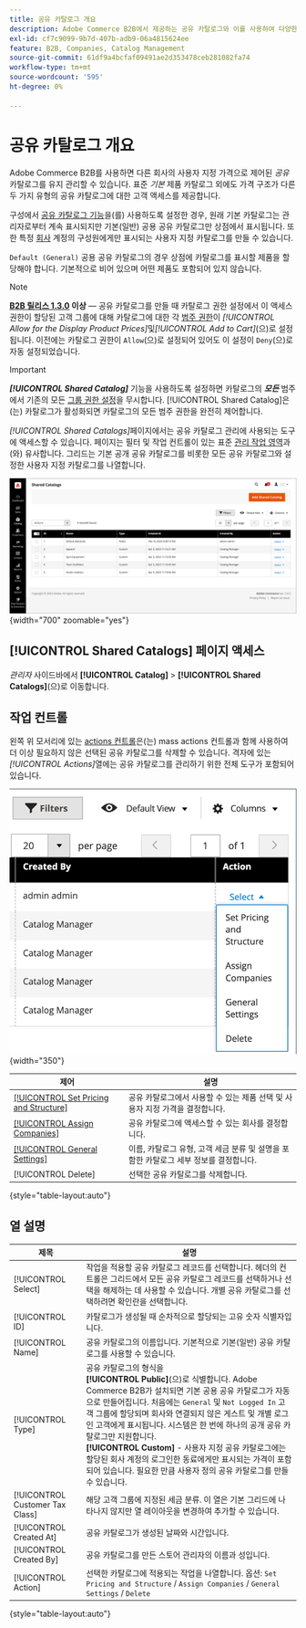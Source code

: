 ```yaml
---
title: 공유 카탈로그 개요
description: Adobe Commerce B2B에서 제공하는 공유 카탈로그와 이를 사용하여 다양한 회사 계정의 사용자 지정 가격으로 제어된 카탈로그를 유지 관리하는 방법에 대해 알아봅니다.
exl-id: cf7c9099-9b7d-407b-adb9-06a4815624ee
feature: B2B, Companies, Catalog Management
source-git-commit: 61df9a4bcfaf09491ae2d353478ceb281082fa74
workflow-type: tm+mt
source-wordcount: '595'
ht-degree: 0%

---
```


# 공유 카탈로그 개요

Adobe Commerce B2B를 사용하면 다른 회사의 사용자 지정 가격으로 제어된 _공유_ 카탈로그를 유지 관리할 수 있습니다. 표준 _기본_ 제품 카탈로그 외에도 가격 구조가 다른 두 가지 유형의 공유 카탈로그에 대한 고객 액세스를 제공합니다.

구성에서 [공유 카탈로그 기능](enable-basic-features.md)을(를) 사용하도록 설정한 경우, 원래 기본 카탈로그는 관리자로부터 계속 표시되지만 기본(일반) 공용 공유 카탈로그만 상점에서 표시됩니다. 또한 특정 [회사](account-companies.md) 계정의 구성원에게만 표시되는 사용자 지정 카탈로그를 만들 수 있습니다.

`Default (General)` 공용 공유 카탈로그의 경우 상점에 카탈로그를 표시할 제품을 할당해야 합니다. 기본적으로 비어 있으며 어떤 제품도 포함되어 있지 않습니다.

>[!NOTE]
>
>**[B2B 릴리스 1.3.0](release-notes.md#b2b-v130) 이상** — 공유 카탈로그를 만들 때 카탈로그 권한 설정에서 이 액세스 권한이 할당된 고객 그룹에 대해 카탈로그에 대한 각 [범주 권한](../catalog/category-permissions.md)이 _[!UICONTROL Allow for the Display Product Prices]_&#x200B;및&#x200B;_[!UICONTROL Add to Cart]_(으)로 설정됩니다. 이전에는 카탈로그 권한이 `Allow`(으)로 설정되어 있어도 이 설정이 `Deny`(으)로 자동 설정되었습니다.

>[!IMPORTANT]
>
>**_[!UICONTROL Shared Catalog]_** 기능을 사용하도록 설정하면 카탈로그의 **_모든_** 범주에서 기존의 모든 [그룹 권한 설정](../configuration-reference/catalog/catalog.md#category-permissions)을 무시합니다. [!UICONTROL Shared Catalog]은(는) 카탈로그가 활성화되면 카탈로그의 모든 범주 권한을 완전히 제어합니다.

_[!UICONTROL Shared Catalogs]_&#x200B;페이지에서는 공유 카탈로그 관리에 사용되는 도구에 액세스할 수 있습니다. 페이지는 필터 및 작업 컨트롤이 있는 표준 [관리 작업 영역](../getting-started/admin-workspace.md)과(와) 유사합니다. 그리드는 기본 공개 공유 카탈로그를 비롯한 모든 공유 카탈로그와 설정한 사용자 지정 카탈로그를 나열합니다.

![공유된 카탈로그](./assets/shared-catalogs-grid.png){width="700" zoomable="yes"}

## [!UICONTROL Shared Catalogs] 페이지 액세스

_관리자_ 사이드바에서 **[!UICONTROL Catalog]** > **[!UICONTROL Shared Catalogs]**(으)로 이동합니다.

## 작업 컨트롤

왼쪽 위 모서리에 있는 [actions 컨트롤](../getting-started/admin-actions-control.md)은(는) mass actions 컨트롤과 함께 사용하여 더 이상 필요하지 않은 선택된 공유 카탈로그를 삭제할 수 있습니다. 격자에 있는 _[!UICONTROL Actions]_&#x200B;열에는 공유 카탈로그를 관리하기 위한 전체 도구가 포함되어 있습니다.

![공유된 카탈로그 작업](./assets/shared-catalog-grid-action-column-controls.png){width="350"}

| 제어 | 설명 |
|------|-----------|
| [[!UICONTROL Set Pricing and Structure]](catalog-shared-pricing-structure.md) | 공유 카탈로그에서 사용할 수 있는 제품 선택 및 사용자 지정 가격을 결정합니다. |
| [[!UICONTROL Assign Companies]](catalog-shared-assign-companies.md) | 공유 카탈로그에 액세스할 수 있는 회사를 결정합니다. |
| [[!UICONTROL General Settings]](catalog-shared-manage.md) | 이름, 카탈로그 유형, 고객 세금 분류 및 설명을 포함한 카탈로그 세부 정보를 결정합니다. |
| [!UICONTROL Delete] | 선택한 공유 카탈로그를 삭제합니다. |

{style="table-layout:auto"}

## 열 설명

| 제목 | 설명 |
|--- |--- |
| [!UICONTROL Select] | 작업을 적용할 공유 카탈로그 레코드를 선택합니다. 헤더의 컨트롤은 그리드에서 모든 공유 카탈로그 레코드를 선택하거나 선택을 해제하는 데 사용할 수 있습니다. 개별 공유 카탈로그를 선택하려면 확인란을 선택합니다. |
| [!UICONTROL ID] | 카탈로그가 생성될 때 순차적으로 할당되는 고유 숫자 식별자입니다. |
| [!UICONTROL Name] | 공유 카탈로그의 이름입니다. 기본적으로 기본(일반) 공유 카탈로그를 사용할 수 있습니다. |
| [!UICONTROL Type] | 공유 카탈로그의 형식을 <br/>**[!UICONTROL Public]**(으)로 식별합니다. Adobe Commerce B2B가 설치되면 기본 공용 공유 카탈로그가 자동으로 만들어집니다. 처음에는 `General` 및 `Not Logged In` 고객 그룹에 할당되며 회사와 연결되지 않은 게스트 및 개별 로그인 고객에게 표시됩니다. 시스템은 한 번에 하나의 공개 공유 카탈로그만 지원합니다.<br/>**[!UICONTROL Custom]** - 사용자 지정 공유 카탈로그에는 할당된 회사 계정의 로그인한 동료에게만 표시되는 가격이 포함되어 있습니다. 필요한 만큼 사용자 정의 공유 카탈로그를 만들 수 있습니다. |
| [!UICONTROL Customer Tax Class] | 해당 고객 그룹에 지정된 세금 분류. 이 열은 기본 그리드에 나타나지 않지만 열 레이아웃을 변경하여 추가할 수 있습니다. |
| [!UICONTROL Created At] | 공유 카탈로그가 생성된 날짜와 시간입니다. |
| [!UICONTROL Created By] | 공유 카탈로그를 만든 스토어 관리자의 이름과 성입니다. |
| [!UICONTROL Action] | 선택한 카탈로그에 적용되는 작업을 나열합니다. 옵션: `Set Pricing and Structure` / `Assign Companies` / `General Settings` / `Delete` |

{style="table-layout:auto"}
